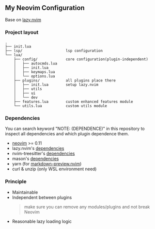 ## My Neovim Configuration
Base on [lazy.nvim](https://lazy.folke.io/)

### Project layout
```
.
├── init.lua
├── lsp/                    lsp configuration
└── lua/
    ├── config/             core configuration(plugin-independent)
    │   ├── autocmds.lua
    │   ├── init.lua
    │   ├── keymaps.lua
    │   └── options.lua
    ├── plugins/            all plugins place there
    │   ├── init.lua        setup lazy.nvim
    │   ├── utils
    │   ├── ui
    │   └── dev
    ├── features.lua        custom enhanced features module
    └── utils.lua           custom utils module
```

### Dependencies
You can search keyword "NOTE: (DEPENDENCE)" in this repository to inspect all dependencies and which
plugin dependence them.

- [neovim](https://neovim.io/) >= 0.11
- lazy.nvim's [dependencies](https://lazy.folke.io/#%EF%B8%8F-requirements)
- nvim-treesitter's [dependencies](https://github.com/nvim-treesitter/nvim-treesitter/tree/main?tab=readme-ov-file#requirements)
- mason's [dependencies](https://github.com/mason-org/mason.nvim?tab=readme-ov-file#requirements)
- yarn (for [markdown-preview.nvim](https://github.com/iamcco/markdown-preview.nvim?tab=readme-ov-file#installation--usage))
- curl & unzip (only WSL environment need)

### Principle
- Maintainable
- Independent between plugins
  > make sure you can remove any modules/plugins and not break Neovim
- Reasonable lazy loading logic
